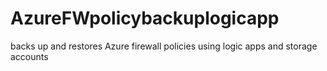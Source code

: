 # AzureFWpolicybackuplogicapp
backs up and restores Azure firewall policies using logic apps and storage accounts
